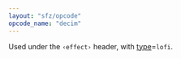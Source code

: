 ```yaml
---
layout: "sfz/opcode"
opcode_name: "decim"
---
```

Used under the `‹effect›` header, with [type]=`lofi`.

[type]: type#lofi
